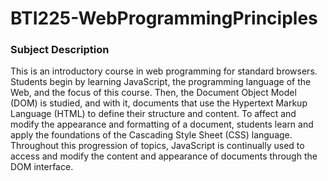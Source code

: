# BTI225-WebProgrammingPrinciples

### Subject Description
This is an introductory course in web programming for standard browsers. Students begin by learning JavaScript, the programming language of the Web, and the focus of this course. Then, the Document Object Model (DOM) is studied, and with it, documents that use the Hypertext Markup Language (HTML) to define their structure and content. To affect and modify the appearance and formatting of a document, students learn and apply the foundations of the Cascading Style Sheet (CSS) language. Throughout this progression of topics, JavaScript is continually used to access and modify the content and appearance of documents through the DOM interface.
